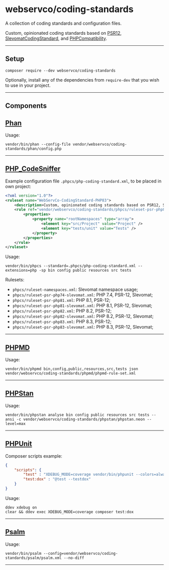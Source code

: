 # webservco/coding-standards

A collection of coding standards and configuration files.

Custom, opinionated coding standards based on [PSR12](https://www.php-fig.org/psr/psr-12/), [SlevomatCodingStandard](https://github.com/slevomat/coding-standard), and [PHPCompatibility](https://github.com/PHPCompatibility/PHPCompatibility).

---

## Setup

```shell
composer require --dev webservco/coding-standards
```

Optionally, install any of the dependencies from `require-dev` that you wish to use in your project.

---

## Components

## [Phan](https://github.com/phan/phan)

Usage:

```shell
vendor/bin/phan --config-file vendor/webservco/coding-standards/phan/config.php
```

---

## [PHP_CodeSniffer](https://github.com/squizlabs/PHP_CodeSniffer)

Example configuration file `.phpcs/php-coding-standard.xml`, to be placed in own project:

```xml
<?xml version="1.0"?>
<ruleset name="WebServCo-CodingStandard-PHP83">
	<description>Custom, opinionated coding standards based on PSR12, SlevomatCodingStandard, and PHPCompatibility.</description>
    <rule ref="vendor/webservco/coding-standards/phpcs/ruleset-psr-php83-slevomat.xml">
        <properties>
			<property name="rootNamespaces" type="array">
				<element key="src/Project" value="Project" />
                <element key="tests/unit" value="Tests" />
			</property>
		</properties>
    </rule>
</ruleset>
```

Usage:

```shell
vendor/bin/phpcs --standard=.phpcs/php-coding-standard.xml --extensions=php -sp bin config public resources src tests
```

Rulesets:

- `phpcs/ruleset-namespaces.xml`: Slevomat namespace usage;
- `phpcs/ruleset-psr-php74-slevomat.xml`: PHP 7.4, PSR-12, Slevomat;
- `phpcs/ruleset-psr-php81.xml`: PHP 8.1, PSR-12;
- `phpcs/ruleset-psr-php81-slevomat.xml`: PHP 8.1, PSR-12, Slevomat;
- `phpcs/ruleset-psr-php82.xml`: PHP 8.2, PSR-12;
- `phpcs/ruleset-psr-php82-slevomat.xml`: PHP 8.2, PSR-12, Slevomat;
- `phpcs/ruleset-psr-php83.xml`: PHP 8.3, PSR-12;
- `phpcs/ruleset-psr-php83-slevomat.xml`: PHP 8.3, PSR-12, Slevomat;

---

## [PHPMD](https://github.com/phpmd/phpmd)

Usage:

```shell
vendor/bin/phpmd bin,config,public,resources,src,tests json vendor/webservco/coding-standards/phpmd/phpmd-rule-set.xml

```

---

## [PHPStan](https://github.com/phpstan/phpstan)

Usage:

```shell
vendor/bin/phpstan analyse bin config public resources src tests --ansi -c vendor/webservco/coding-standards/phpstan/phpstan.neon --level=max
```

---

## [PHPUnit](https://phpunit.de/)

Composer scripts example:

```json
{
	"scripts": {
		"test" : "XDEBUG_MODE=coverage vendor/bin/phpunit --colors=always --configuration vendor/webservco/coding-standards/phpunit/phpunit-10.xml --display-deprecations --display-errors --display-incomplete --display-notices --display-skipped --display-warnings",
        "test:dox" : "@test --testdox"
	}
}
```

Usage:

```shell
ddev xdebug on
clear && ddev exec XDEBUG_MODE=coverage composer test:dox
```
---

## [Psalm](https://github.com/vimeo/psalm)

Usage:

```shell
vendor/bin/psalm --config=vendor/webservco/coding-standards/psalm/psalm.xml --no-diff
```

---
